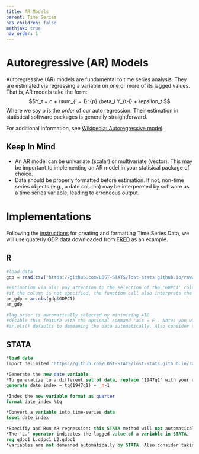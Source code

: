 ```yaml
---
title: AR Models
parent: Time Series
has_children: false
mathjax: true
nav_order: 1
---
```


# Autoregressive (AR) Models

Autoregressive (AR) models are fundamental to time series analysis. They are estimated via regressing a variable on one or more of its lagged values. That is, AR models take the form: $$Y_t = c + \sum_{i = 1}^{p} \beta_i Y_{t-i} + \epsilon_t $$ Where we say p is the *order* of our auto regression. Their estimation in statistical software packages is generally straightforward.

For additional information, see [Wikipedia: Autoregressive model](https://en.wikipedia.org/wiki/Autoregressive_model).

## Keep In Mind

- An AR model can be univariate (scalar) or multivariate (vector). This may be important to implementing an AR model in your statisical package of choice.  
- Data should be properly formatted before estimation. If not, non-time series objects (e.g., a date column) may be interpereted by software as a time series variable, leading to erroneous output. 

# Implementations

Following the [instructions](https://lost-stats.github.io/Time_Series/creating_time_series_dataset.html) for creating and formatting Time Series Data, we will use quaterly GDP data downloaded from [FRED](https://fred.stlouisfed.org/series/GDPC1) as an example.

## R

```r
#load data
gdp = read.csv("https://github.com/LOST-STATS/lost-stats.github.io/raw/source/Time_Series/Data/GDPC1.csv")

#estimation via ols: pay attention to the selection of the 'GDPC1' column. 
#if the column is not specified, the function call also interprets the date column as a time series variable!
ar_gdp = ar.ols(gdp$GDPC1)
ar_gdp

#lag order is automatically selected by minimizing AIC 
#disable this feature with the optional command 'aic = F'. Note: you will also likely wish to specify the argument 'order.max'.
#ar.ols() defaults to demeaning the data automatically. Also consider taking logs and first differencing for statistically meaningful results.
```

## STATA

```stata
*load data
import delimited "https://github.com/LOST-STATS/lost-stats.github.io/raw/source/Time_Series/Data/GDPC1.csv", clear

*Generate the new date variable
*To generalize to a different set of data, replace '1947q1' with your own series' start date.
generate date_index = tq(1947q1) + _n-1

*Index the new variable format as quarter
format date_index %tq

*Convert a variable into time-series data
tsset date_index

*Specifiy and Run AR regression: this STATA method will not automatically select a lag order.
*The 'L.' operator indicates the lagged value of a variable in STATA, 'L2.' its second lag, and so on.
reg gdpc1 L.gdpc1 L2.gdpc1
*variables are not demeaned automatically by STATA. Also consider taking logs and first differencing for statistically meaningful results.
```
